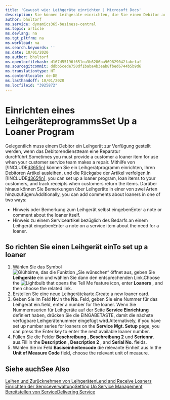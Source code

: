 ```yaml
---
title: 'Gewusst wie: Leihgeräte einrichten | Microsoft Docs'
description: Sie können Leihgeräte einrichten, die Sie einem Debitor ausleihen können, wenn er Serviceartikel im Service hat.
author: bholtorf
ms.service: dynamics365-business-central
ms.topic: article
ms.devlang: na
ms.tgt_pltfrm: na
ms.workload: na
ms.search.keywords: ''
ms.date: 10/01/2020
ms.author: bholtorf
ms.openlocfilehash: d167d55196f651ea3b6286ba969829042fabefaf
ms.sourcegitcommit: ddbb5cede750df1baba4b3eab8fbed6744b5b9d6
ms.translationtype: HT
ms.contentlocale: de-DE
ms.lasthandoff: 10/01/2020
ms.locfileid: "3925872"
---
```

# <a name="set-up-a-loaner-program"></a><span data-ttu-id="61426-103">Einrichten eines Leihgeräteprogramms</span><span class="sxs-lookup"><span data-stu-id="61426-103">Set Up a Loaner Program</span></span>
<span data-ttu-id="61426-104">Gelegentlich muss einem Debitor ein Leihgerät zur Verfügung gestellt werden, wenn das Debitorendienstteam eine Reparatur durchführt.</span><span class="sxs-lookup"><span data-stu-id="61426-104">Sometimes you must provide a customer a loaner item for use when your customer service team makes a repair.</span></span> <span data-ttu-id="61426-105">Mithilfe von [!INCLUDE[d365fin](includes/d365fin_md.md)] können Sie ein Leihgerätprogramm einrichten, Ihren Debitoren Artikel ausleihen, und die Rückgabe der Artikel verfolgen.</span><span class="sxs-lookup"><span data-stu-id="61426-105">In [!INCLUDE[d365fin](includes/d365fin_md.md)], you can set up a loaner program, loan items to your customers, and track receipts when customers return the items.</span></span> <span data-ttu-id="61426-106">Darüber hinaus können Sie Bemerkungen über Leihgeräte in einer von zwei Arten hinzuzufügen:</span><span class="sxs-lookup"><span data-stu-id="61426-106">Additionally, you can add comments about loaners in one of two ways:</span></span>  
  
* <span data-ttu-id="61426-107">Hinweis oder Bemerkung zum Leihgerät selbst eingeben</span><span class="sxs-lookup"><span data-stu-id="61426-107">Enter a note or comment about the loaner itself.</span></span>  
* <span data-ttu-id="61426-108">Hinweis zu einem Serviceartikel bezüglich des Bedarfs an einem Leihgerät eingeben</span><span class="sxs-lookup"><span data-stu-id="61426-108">Enter a note on a service item about the need for a loaner.</span></span>  

## <a name="to-set-up-a-loaner"></a><span data-ttu-id="61426-109">So richten Sie einen Leihgerät ein</span><span class="sxs-lookup"><span data-stu-id="61426-109">To set up a loaner</span></span>  
1. <span data-ttu-id="61426-110">Wählen Sie das Symbol ![Glühbirne, das die Funktion „Sie wünschen“ öffnet](media/ui-search/search_small.png "Was möchten Sie tun?") aus, geben Sie **Leihgeräte** ein und wählen Sie dann den entsprechenden Link.</span><span class="sxs-lookup"><span data-stu-id="61426-110">Choose the ![Lightbulb that opens the Tell Me feature](media/ui-search/search_small.png "Tell me what you want to do") icon, enter **Loaners** , and then choose the related link.</span></span>  
2. <span data-ttu-id="61426-111">Erstellen Sie eine neue Leihgerätekarte.</span><span class="sxs-lookup"><span data-stu-id="61426-111">Create a new loaner card.</span></span> 
3. <span data-ttu-id="61426-112">Geben Sie im Feld **Nr.**</span><span class="sxs-lookup"><span data-stu-id="61426-112">In the **No.**</span></span> <span data-ttu-id="61426-113">Feld, geben Sie eine Nummer für das Leihgerät ein.</span><span class="sxs-lookup"><span data-stu-id="61426-113">field, enter a number for the loaner.</span></span> <span data-ttu-id="61426-114">Wenn Sie Nummernserien für Leihgeräte auf der Seite **Service Einrichtung** definiert haben, drücken Sie die EINGABETASTE, damit die nächste verfügbare Leihgerätenummer eingefügt wird.</span><span class="sxs-lookup"><span data-stu-id="61426-114">Alternatively, if you have set up number series for loaners on the **Service Mgt. Setup** page, you can press the Enter key to enter the next available loaner number.</span></span>  
4. <span data-ttu-id="61426-115">Füllen Sie die Felder **Beschreibung** , **Beschreibung 2** und **Seriennr.** aus.</span><span class="sxs-lookup"><span data-stu-id="61426-115">Fill in the **Description** , **Description 2** , and **Serial No.** fields.</span></span>  
5. <span data-ttu-id="61426-116">Wählen Sie im Feld **Basiseinheitencode** die relevante Einheit aus.</span><span class="sxs-lookup"><span data-stu-id="61426-116">In the **Unit of Measure Code** field, choose the relevant unit of measure.</span></span>  
  
## <a name="see-also"></a><span data-ttu-id="61426-117">Siehe auch</span><span class="sxs-lookup"><span data-stu-id="61426-117">See Also</span></span>
[<span data-ttu-id="61426-118">Leihen und Zurücknehmen von Leihgeräten</span><span class="sxs-lookup"><span data-stu-id="61426-118">Lend and Receive Loaners</span></span>](service-how-to-lend-receive-loaners.md)  
[<span data-ttu-id="61426-119">Einrichten der Serviceverwaltung</span><span class="sxs-lookup"><span data-stu-id="61426-119">Setting Up Service Management</span></span>](service-setup-service.md)  
[<span data-ttu-id="61426-120">Bereitstellen von Service</span><span class="sxs-lookup"><span data-stu-id="61426-120">Delivering Service</span></span>](service-deliver-service.md)  

